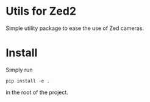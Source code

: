 # Utils for Zed2
Simple utility package to ease the use of Zed cameras.

# Install
Simply run
```
pip install -e .
```
in the root of the project.
